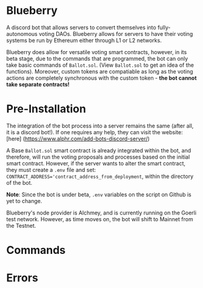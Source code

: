 # Blueberry

A discord bot that allows servers to convert themselves into fully-autonomous voting DAOs. Blueberry allows for servers to have
their voting systems be run by Ethereum either through L1 or L2 networks. 

Blueberry does allow for versatile voting smart contracts, however, in its beta stage, due to the commands that are programmed, the bot can only take basic commands of `Ballot.sol`. (View `Ballot.sol` to get an idea of the functions). Moreover, custom tokens are compatiable as long as the voting actions are completely synchronous with the custom token - **the bot cannot take separate contracts!**


# Pre-Installation

The integration of the bot process into a server remains the same (after all, it is a discord bot!). If one requires any help, they can visit the website: [here] (https://www.alphr.com/add-bots-discord-server/)

A Base `Ballot.sol` smart contract is already integrated within the bot, and therefore, will run the voting proposals and processes based on the initial smart contract. However, if the server wants to alter the smart contract, they must create a `.env` file and set:
`CONTRACT_ADDRESS='contract_address_from_deployment`, within the directory of the bot.

**Note**: Since the bot is under beta, `.env` variables on the script on Github is yet to change.

Blueberry's node provider is Alchmey, and is currently running on the Goerli test network. However, as time moves on, the bot will shift to Mainnet from the Testnet.


# Commands


# Errors